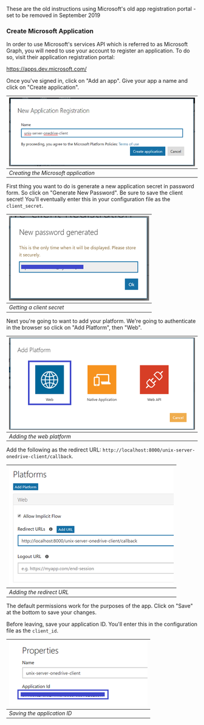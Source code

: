 These are the old instructions using Microsoft's old app registration portal - set to be removed in September 2019

### Create Microsoft Application

In order to use Microsoft's services API which is referred to as Microsoft Graph, you will need to use your account to register an application. To do so, visit their application registration portal:

https://apps.dev.microsoft.com/

Once you've signed in, click on "Add an app". Give your app a name and click on "Create application".

![](documentation/screenshots/screen1.png) |
------------ | 
_Creating the Microsoft application_ |


First thing you want to do is generate a new application secret in password form. So click on "Generate New Password". Be sure to save the client secret! You'll eventually enter this in your configuration file as the `client_secret`.

![](documentation/screenshots/screen2.png) |
------------ | 
_Getting a client secret_ |

Next you're going to want to add your platform. We're going to authenticate in the browser so click on "Add Platform", then "Web".


![](documentation/screenshots/screen3.png) |
------------ | 
_Adding the web platform_ |

Add the following as the redirect URL: `http://localhost:8000/unix-server-onedrive-client/callback`.

![](documentation/screenshots/screen4.png) |
------------ | 
_Adding the redirect URL_ |

The default permissions work for the purposes of the app. Click on "Save" at the bottom to save your changes.

Before leaving, save your application ID. You'll enter this in the configuration file as the `client_id`.

![](documentation/screenshots/screen5.png) |
------------ | 
_Saving the application ID_ |